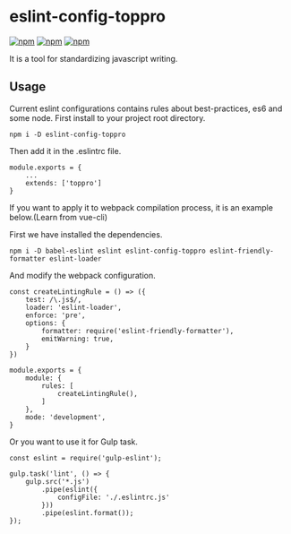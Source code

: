 # eslint-config-toppro

[![npm](https://img.shields.io/badge/license-MIT-yellowgreen.svg)]()
[![npm](https://img.shields.io/badge/node-%3E%3D8-blue.svg)]()
[![npm](https://img.shields.io/badge/npm-v6.4.1-yellow.svg)]()

It is a tool for standardizing javascript writing.

## Usage

Current eslint configurations contains rules about best-practices, es6 and some node.
First install to your project root directory.

```
npm i -D eslint-config-toppro
```

Then add it in the .eslintrc file.

```
module.exports = {
    ...
    extends: ['toppro']
}
```

If you want to apply it to webpack compilation process, it is an example below.(Learn from vue-cli)

First we have installed the dependencies.

```
npm i -D babel-eslint eslint eslint-config-toppro eslint-friendly-formatter eslint-loader
```

And modify the webpack configuration.

```
const createLintingRule = () => ({
    test: /\.js$/,
    loader: 'eslint-loader',
    enforce: 'pre',
    options: {
        formatter: require('eslint-friendly-formatter'),
        emitWarning: true,
    }
})

module.exports = {
    module: {
        rules: [
            createLintingRule(),
        ]
    },
    mode: 'development',
}
```

Or you want to use it for Gulp task.

```
const eslint = require('gulp-eslint');

gulp.task('lint', () => {
    gulp.src('*.js')
        .pipe(eslint({
            configFile: './.eslintrc.js'
        }))
        .pipe(eslint.format());
});
```

